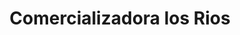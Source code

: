 ---
title: "Comercializadora los Rios"
url: /pampanito/comercializadora-los-rios/
shop: frutería
---